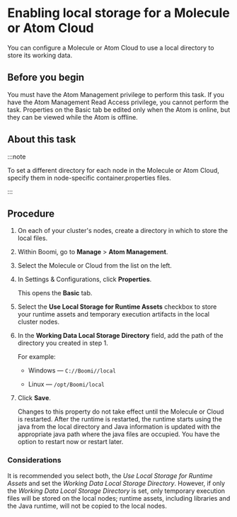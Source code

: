 # Enabling local storage for a Molecule or Atom Cloud 

<head>
  <meta name="guidename" content="Integration"/>
  <meta name="context" content="GUID-8861cfb6-79fa-46bc-a957-a4a3cfa45d5f"/>
</head>


You can configure a Molecule or Atom Cloud to use a local directory to store its working data.

## Before you begin

You must have the Atom Management privilege to perform this task. If you have the Atom Management Read Access privilege, you cannot perform the task. Properties on the Basic tab be edited only when the Atom is online, but they can be viewed while the Atom is offline. 

## About this task

:::note

To set a different directory for each node in the Molecule or Atom Cloud, specify them in node-specific container.properties files.

:::

## Procedure

1.  On each of your cluster's nodes, create a directory in which to store the local files.

2.  Within Boomi, go to **Manage** \> **Atom Management**.

3.  Select the Molecule or Cloud from the list on the left.

4.  In Settings & Configurations, click **Properties**.

    This opens the **Basic** tab.

5.  Select the **Use Local Storage for Runtime Assets** checkbox to store your runtime assets and    temporary execution artifacts in the local cluster nodes.

6.  In the **Working Data Local Storage Directory** field, add the path of the directory you created in step 1.

    For example:

    -   Windows — `C://Boomi//local`

    -   Linux — `/opt/Boomi/local`

7.  Click **Save**.

    Changes to this property do not take effect until the Molecule or Cloud is restarted. After the runtime is restarted, the runtime starts using the java from the local directory and Java information is updated with the appropriate java path where the java files are occupied. You have the option to restart now or restart later.

### Considerations

It is recommended you select both, the *Use Local Storage for Runtime Assets* and set the *Working Data Local Storage Directory*. However, if only the *Working Data Local Storage Directory* is set, only temporary execution files will be stored on the local nodes; runtime assets, including libraries and the Java runtime, will not be copied to the local nodes.
